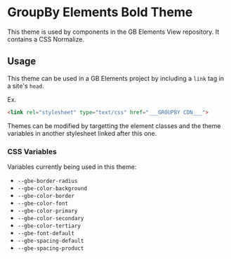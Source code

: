 # GroupBy Elements Bold Theme
This theme is used by components in the GB Elements View repository.
It contains a CSS Normalize.

## Usage
This theme can be used in a GB Elements project by including a `link` tag in a site's `head`.

Ex.
```html
<link rel="stylesheet" type="text/css" href="___GROUPBY CDN___">
```

Themes can be modified by targetting the element classes and the theme variables in another stylesheet linked after this one.

### CSS Variables
Variables currently being used in this theme:

- `--gbe-border-radius`
- `--gbe-color-background`
- `--gbe-color-border`
- `--gbe-color-font`
- `--gbe-color-primary`
- `--gbe-color-secondary`
- `--gbe-color-tertiary`
- `--gbe-font-default`
- `--gbe-spacing-default`
- `--gbe-spacing-product`

